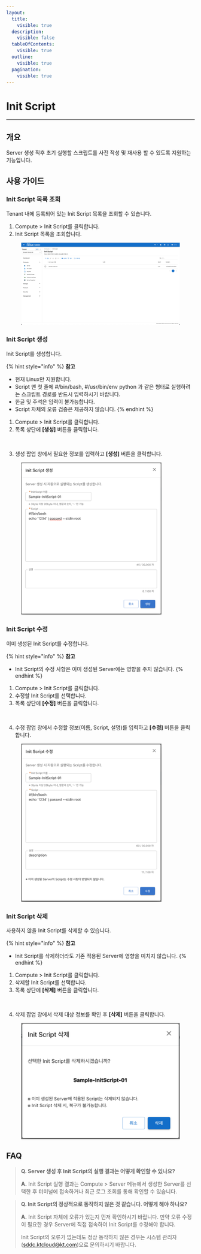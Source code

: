```yaml
---
layout:
  title:
    visible: true
  description:
    visible: false
  tableOfContents:
    visible: true
  outline:
    visible: true
  pagination:
    visible: true
---
```


# Init Script

***

## 개요

Server 생성 직후 초기 실행할 스크립트를 사전 작성 및 재사용 할 수 있도록 지원하는 기능입니다.

## 사용 가이드

### Init Script 목록 조회

Tenant 내에 등록되어 있는 Init Script 목록을 조회할 수 있습니다.

1. Compute > Init Script를 클릭합니다.
2. Init Script 목록을 조회합니다.

<figure><img src="../.gitbook/assets/image (1) (1).png" alt=""><figcaption></figcaption></figure>

### Init Script 생성

Init Script를 생성합니다.

{% hint style="info" %}
**참고**

* 현재 Linux만 지원합니다.
* Script 맨 첫 줄에 #/bin/bash, #/usr/bin/env python 과 같은 형태로 실행하려는 스크립트 경로를 반드시 입력하시기 바랍니다.
* 한글 및 주석은 입력이 불가능합니다.
* Script 자체의 오류 검증은 제공하지 않습니다.
{% endhint %}

1. Compute > Init Script를 클릭합니다.
2. 목록 상단에 **\[생성]** 버튼을 클릭합니다.

<figure><img src="../.gitbook/assets/스크린샷 2024-02-05 오후 1.45.38 2.png" alt=""><figcaption></figcaption></figure>

3. 생성 팝업 창에서 필요한 정보를 입력하고 **\[생성]** 버튼을 클릭합니다.

<figure><img src="../.gitbook/assets/image (382).png" alt="" width="375"><figcaption></figcaption></figure>



### Init Script 수정

이미 생성된 Init Script를 수정합니다.

{% hint style="info" %}
**참고**

* Init Script의 수정 사항은 이미 생성된 Server에는 영향을 주지 않습니다.
{% endhint %}

1. Compute > Init Script를 클릭합니다.
2. 수정할 Init Script를 선택합니다.
3. 목록 상단에 **\[수정]** 버튼을 클릭합니다.

<figure><img src="../.gitbook/assets/스크린샷 2024-02-05 오후 1.45.38 2 2 (1).png" alt=""><figcaption></figcaption></figure>

4. 수정 팝업 창에서 수정할 정보(이름, Script, 설명)를 입력하고 **\[수정]** 버튼을 클릭합니다.

<figure><img src="../.gitbook/assets/image (384).png" alt="" width="375"><figcaption></figcaption></figure>

### Init Script 삭제

사용하지 않을 Init Script를 삭제할 수 있습니다.

{% hint style="info" %}
**참고**

* Init Script를 삭제하더라도 기존 적용된 Server에 영향을 미치지 않습니다.
{% endhint %}

1. Compute > Init Script를 클릭합니다.
2. 삭제할 Init Script를 선택합니다.
3. 목록 상단에 **\[삭제]** 버튼을 클릭합니다.

<figure><img src="../.gitbook/assets/스크린샷 2024-02-05 오후 1.45.38.png" alt=""><figcaption></figcaption></figure>

4. 삭제 팝업 창에서 삭제 대상 정보를 확인 후 **\[삭제]** 버튼을 클릭합니다.

<figure><img src="../.gitbook/assets/Screenshot 2024-02-05 at 14.39.53.png" alt=""><figcaption></figcaption></figure>

## FAQ

> **Q. Server 생성 후 Init Script의 실행 결과는 어떻게 확인할 수 있나요?**
>
> **A.** Init Script 실행 결과는 Compute > Server 메뉴에서 생성한 Server를 선택한 후 터미널에 접속하거나 최근 로그 조회를 통해 확인할 수 있습니다.

> **Q. Init Script의 정상적으로 동작하지 않은 것 같습니다. 어떻게 해야 하나요?**
>
> **A.** Init Script 자체에 오류가 있는지 먼저 확인하시기 바랍니다. 만약 오류 수정이 필요한 경우 Server에 직접 접속하여 Init Script를 수정해야 합니다.
>
> Init Script의 오류가 없는데도 정상 동작하지 않은 경우는 시스템 관리자(sddc.ktcloud@kt.com)으로 문의하시기 바랍니다.
